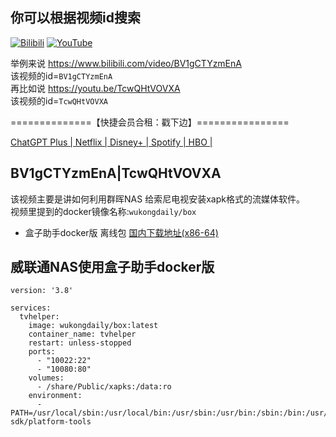 ## 你可以根据视频id搜索
 [![Bilibili](https://img.shields.io/badge/Bilibili-123456?logo=bilibili&logoColor=fff&labelColor=fb7299)](https://www.bilibili.com/video/BV1J4J3zAEDz) [![YouTube](https://img.shields.io/badge/YouTube-123456?logo=youtube&labelColor=ff0000)](https://youtu.be/WhtPERoU7PY)
 
 举例来说 https://www.bilibili.com/video/BV1gCTYzmEnA
 <br>该视频的id=`BV1gCTYzmEnA`
 <br>再比如说 https://youtu.be/TcwQHtVOVXA
 <br>该视频的id=`TcwQHtVOVXA`


==============【快捷会员合租：戳下边】================

[ChatGPT Plus | Netflix | Disney+ | Spotify | HBO |](https://naifei.pro/m/?rid=1p5c6/)

## BV1gCTYzmEnA|TcwQHtVOVXA
该视频主要是讲如何利用群晖NAS 给索尼电视安装xapk格式的流媒体软件。
<br>视频里提到的docker镜像名称:`wukongdaily/box`
- 盒子助手docker版 离线包
[国内下载地址(x86-64)](https://slink.ltd/https://github.com/wukongdaily/DockerTarBuilder/releases/download/DockerTarBuilder-AMD64/wukongdaily_box-amd64.tar.gz)

## 威联通NAS使用盒子助手docker版
```
version: '3.8'

services:
  tvhelper:
    image: wukongdaily/box:latest
    container_name: tvhelper
    restart: unless-stopped
    ports:
      - "10022:22"
      - "10080:80"
    volumes:
      - /share/Public/xapks:/data:ro
    environment:
      - PATH=/usr/local/sbin:/usr/local/bin:/usr/sbin:/usr/bin:/sbin:/bin:/usr/lib/android-sdk/platform-tools
```